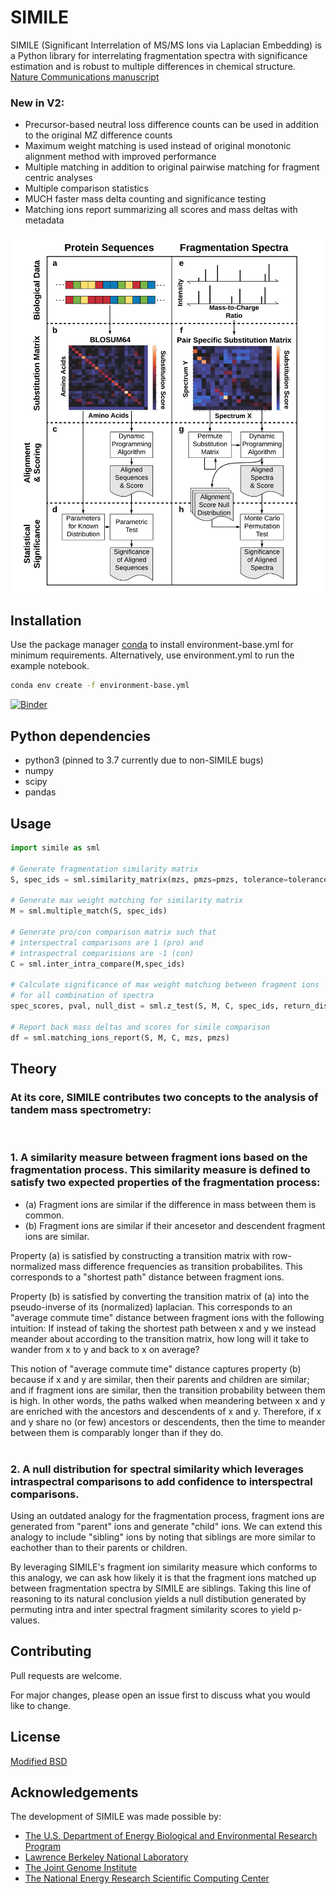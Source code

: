 # SIMILE

SIMILE (Significant Interrelation of MS/MS Ions via Laplacian Embedding) is a Python library for interrelating fragmentation spectra with significance estimation and is robust to multiple differences in chemical structure.
[Nature Communications manuscript](https://doi.org/10.1038/s41467-022-30118-9)

### New in V2:
- Precursor-based neutral loss difference counts can be used in addition to the original MZ difference counts
- Maximum weight matching is used instead of original monotonic alignment method with improved performance
- Multiple matching in addition to original pairwise matching for fragment centric analyses
- Multiple comparison statistics
- MUCH faster mass delta counting and significance testing
- Matching ions report summarizing all scores and mass deltas with metadata

![SIMILE Flow](SimileFig1Vert.png "SIMILE")

## Installation

Use the package manager [conda](https://docs.conda.io/projects/conda/en/latest/user-guide/index.html) to install environment-base.yml for minimum requirements. Alternatively, use environment.yml to run the example notebook.

```bash
conda env create -f environment-base.yml
```

[![Binder](https://mybinder.org/badge_logo.svg)](https://mybinder.org/v2/gh/biorack/simile/HEAD)

## Python dependencies
- python3 (pinned to 3.7 currently due to non-SIMILE bugs)
- numpy
- scipy
- pandas

## Usage

```python
import simile as sml

# Generate fragmentation similarity matrix
S, spec_ids = sml.similarity_matrix(mzs, pmzs=pmzs, tolerance=tolerance)

# Generate max weight matching for similarity matrix
M = sml.multiple_match(S, spec_ids)

# Generate pro/con comparison matrix such that 
# interspectral comparisons are 1 (pro) and
# intraspectral comparisions are -1 (con)
C = sml.inter_intra_compare(M,spec_ids)

# Calculate significance of max weight matching between fragment ions
# for all combination of spectra
spec_scores, pval, null_dist = sml.z_test(S, M, C, spec_ids, return_dist=True, log_size=5)

# Report back mass deltas and scores for simile comparison
df = sml.matching_ions_report(S, M, C, mzs, pmzs)

```

## Theory
### At its core, SIMILE contributes two concepts to the analysis of tandem mass spectrometry:
<br>

### 1. A similarity measure between fragment ions based on the fragmentation process. This similarity measure is defined to satisfy two expected properties of the fragmentation process:
- (a) Fragment ions are similar if the difference in mass between them is common.
- (b) Fragment ions are similar if their ancesetor and descendent fragment ions are similar.

Property (a) is satisfied by constructing a transition matrix with row-normalized mass difference
frequencies as transition probabilites. This corresponds to a "shortest path" distance between fragment ions.

Property (b) is satisfied by converting the transition matrix of (a) into the pseudo-inverse of its (normalized) laplacian. This corresponds to an "average commute time" distance between fragment ions with the following intuition: If instead of taking the shortest path between x and y we instead meander about according to the transition matrix, how long will it take to wander from x to y and back to x on average?

This notion of "average commute time" distance captures property (b) because if x and y are similar, then their parents and children are similar; and if fragment ions are similar, then the transition probability between them is high. In other words, the paths walked when meandering between x and y are enriched with the ancestors and descendents of x and y. Therefore, if x and y share no (or few) ancestors or descendents, then the time to meander between them is comparably longer than if they do.
<br><br>

### 2. A null distribution for spectral similarity which leverages intraspectral comparisons to add confidence to interspectral comparisons.

Using an outdated analogy for the fragmentation process, fragment ions are generated from "parent" ions and generate "child" ions. We can extend this analogy to include "sibling" ions by noting that siblings are more similar to eachother than to their parents or children.

By leveraging SIMILE's fragment ion similarity measure which conforms to this analogy, we can ask how likely it is that the fragment ions matched up between fragmentation spectra by SIMILE are siblings. Taking this line of reasoning to its natural conclusion yields a null distibution generated by permuting intra and inter spectral fragment similarity scores to yield p-values.

## Contributing
Pull requests are welcome.

For major changes, please open an issue first to discuss what you would like to change.

## License
[Modified BSD](https://github.com/biorack/simile/blob/main/license.txt)

## Acknowledgements
The development of SIMILE was made possible by:
* [The U.S. Department of Energy Biological and Environmental Research Program](https://science.energy.gov/ber/)
* [Lawrence Berkeley National Laboratory](http://www.lbl.gov/)
* [The Joint Genome Institute](https://jgi.doe.gov/)
* [The National Energy Research Scientific Computing Center](http://www.nersc.gov/)
